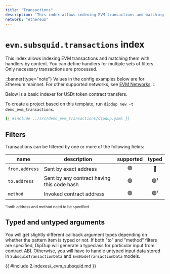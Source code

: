 ```yaml
---
title: "Transactions"
description: "This index allows indexing EVM transactions and matching them with handlers by content. You can define handlers for multiple sets of filters. Only necessary transactions are processed."
network: "ethereum"
---
```


# `evm.subsquid.transactions` index

<!-- markdownlint-disable no-inline-html -->

This index allows indexing EVM transactions and matching them with handlers by content. You can define handlers for multiple sets of filters. Only necessary transactions are processed.

::banner{type="note"}
Values in the config examples below are for Ethereum mainnet. For other supported networks, see [EVM Networks](../5.advanced/6.evm-networks.md).
::

Below is a basic indexer for USDt token contract transfers.

To create a project based on this template, run `dipdup new -t demo_evm_transactions`.

```yaml [dipdup.yaml]
{{ #include ../src/demo_evm_transactions/dipdup.yaml }}
```

## Filters

Transactions can be filtered by one or more of the following fields:

| name           | description                                | supported | typed |
| -------------- | ------------------------------------------ |:---------:|:-----:|
| `from.address` | Sent by exact address                      |     🟢    |   🔴  |
| `to.address`   | Sent by any contract having this code hash |     🟢    |  🟢¹  |
| `method`       | Invoked contract address                   |     🟢    |  🟢¹  |

<sup>¹ both address and method need to be specified</sup>

## Typed and untyped arguments

You will get slightly different callback argument types depending on whether the pattern item is typed or not. If both "to" and "method" filters are specified, DipDup will generate a typeclass for particular input from contract ABI. Otherwise, you will have to handle untyped input data stored in `SubsquidTransactionData` and `EvmNodeTransactionData` models.

{{ #include 2.indexes/_evm_subsquid.md }}
